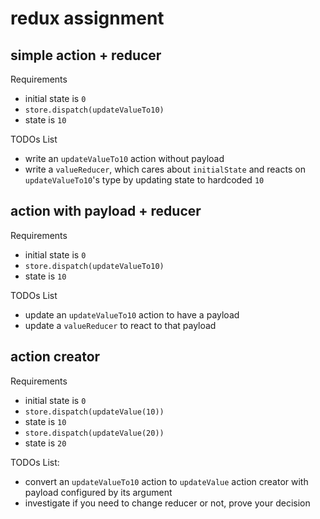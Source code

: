 # redux assignment

## simple action + reducer

Requirements
* initial state is `0`
* `store.dispatch(updateValueTo10)`
* state is `10`

TODOs List
* write an `updateValueTo10` action without payload
* write a `valueReducer`, which cares about `initialState` and reacts on `updateValueTo10`'s type by updating state to hardcoded `10`

## action with payload + reducer

Requirements
* initial state is `0`
* `store.dispatch(updateValueTo10)`
* state is `10`

TODOs List
* update an `updateValueTo10` action to have a payload
* update a `valueReducer` to react to that payload

## action creator

Requirements
* initial state is `0`
* `store.dispatch(updateValue(10))`
* state is `10`
* `store.dispatch(updateValue(20))`
* state is `20`

TODOs List:
* convert an `updateValueTo10` action to `updateValue` action creator with payload configured by its argument
* investigate if you need to change reducer or not, prove your decision
